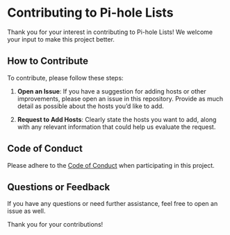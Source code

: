 # Contributing to Pi-hole Lists

Thank you for your interest in contributing to Pi-hole Lists! We welcome your input to make this project better.

## How to Contribute

To contribute, please follow these steps:

1. **Open an Issue**: If you have a suggestion for adding hosts or other improvements, please open an issue in this repository. Provide as much detail as possible about the hosts you’d like to add.

2. **Request to Add Hosts**: Clearly state the hosts you want to add, along with any relevant information that could help us evaluate the request.

## Code of Conduct

Please adhere to the [Code of Conduct](CODE_OF_CONDUCT.md) when participating in this project.

## Questions or Feedback

If you have any questions or need further assistance, feel free to open an issue as well.

Thank you for your contributions!
